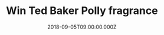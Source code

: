 ---
campaign-uuid: "c-0261ee9d-5df1-4eea-a610-2e01b8721927"
type: "Competition"
category: "Gifts"
date: "2018-09-05T09:00:00.000Z"
end-date: "2018-11-07T23:59:00.000Z"
disable-form: false
is_promoted: false
has_entry_page: true
title: "Win Ted Baker Polly fragrance"
competition-description: "<p>At Ted Baker they focus on quality becoming the leader\
  \ of the high streets leading brands for mean and woman.\r\nPutting its quintessentially\
  \ British spin on the art of perfumery now you could savour the flavour of Ted’\
  s fragrances. We want to give to you the Polly fragance, Ted Baker’s sweet treat.</p>\r\
  \n<p>Whenever the mood takes you for an instant hit of glamour.</p>"
hero-header: "Win Ted Baker Polly fragrance"
terms-confirmation: "N/A"
banner-img: "https://assets.expresslyapp.com/asset-ed535e03-a4f3-48fe-9246-c9599e9323de.jpg"
logo-left-href: "https://www.tedbaker.com/uk/Womens/c/category_womens"
logo-left-image: "https://assets.expresslyapp.com/asset-a8869e5e-2985-4c7e-a775-4bb64df62a8c.jpg"
logo-left-title: "Ted Baker"
bg-image-hero: "https://assets.expresslyapp.com/asset-6a76fd5d-0901-47dd-9b87-a5dd253f12e8.jpg"
bg-image-first: "https://assets.expresslyapp.com/asset-c9c4adff-81bd-4c07-80fd-bcc4d354762c.jpg"
section1-content: "<p>Ted Baker presents its Sweet Treats collection. The Polly fragrance\
  \ comes in a sleek, rectangular-shaped bottle complete with a rose-gold-toned stopper.\
  \ With top notes of bergamot and rich cassis, this aroma is sensual, while light\
  \ orange blossom and floral rose</p>\r\n<p> Freshen up the scent of your day-to-day\
  \ wear with the Polly fragrance from Ted Baker.</p>"
entry-title: "Win Ted Baker Polly fragrance"
entry-content: "Enter the draw to win Ted Baker Polly fragrance\r\nby completing the\
  \ form below before 23:59 on 7th of November 2018."
has-winner: false
prize-description: "Ted Baker Polly fragrance"
special-conditions: "Multiple entries are allowed up to one every day."
---
